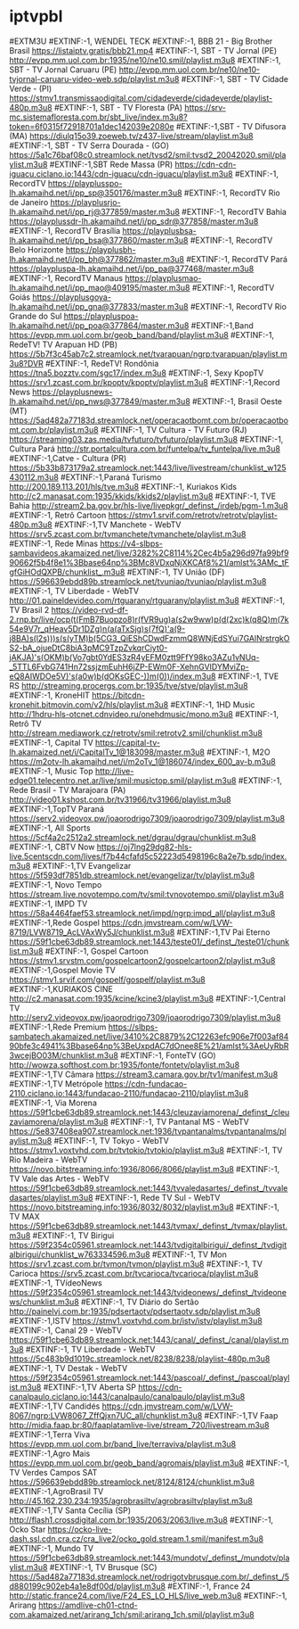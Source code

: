 # iptvpbl
#EXTM3U
#EXTINF:-1, WENDEL TECK
#EXTINF:-1, BBB 21 - Big Brother Brasil
https://listaiptv.gratis/bbb21.mp4
#EXTINF:-1, SBT - TV Jornal (PE)
http://evpp.mm.uol.com.br:1935/ne10/ne10.smil/playlist.m3u8
#EXTINF:-1, SBT - TV Jornal Caruaru (PE)
http://evpp.mm.uol.com.br/ne10/ne10-tvjornal-caruaru-video-web.sdp/playlist.m3u8
#EXTINF:-1, SBT - TV Cidade Verde - (PI)
https://stmv1.transmissaodigital.com/cidadeverde/cidadeverde/playlist-480p.m3u8
#EXTINF:-1, SBT - TV Floresta (PA)
https://srv-mc.sistemafloresta.com.br/sbt_live/index.m3u8?token=6f0315f72918701a1dec142039e2080e
#EXTINF:-1,SBT - TV Difusora (MA)
https://diulq15o39.zoeweb.tv/z437-live/stream/playlist.m3u8
#EXTINF:-1, SBT - TV Serra Dourada - (GO)
https://5a1c76baf08c0.streamlock.net/tvsd2/smil:tvsd2_20042020.smil/playlist.m3u8
#EXTINF:-1,SBT Rede Massa (PR)
https://cdn-cdn-iguacu.ciclano.io:1443/cdn-iguacu/cdn-iguacu/playlist.m3u8
#EXTINF:-1, RecordTV
https://playplusspo-lh.akamaihd.net/i/pp_sp@350176/master.m3u8
#EXTINF:-1, RecordTV Rio de Janeiro
https://playplusrjo-lh.akamaihd.net/i/pp_rj@377859/master.m3u8
#EXTINF:-1, RecordTV Bahia
https://playplussdr-lh.akamaihd.net/i/pp_sdr@377858/master.m3u8
#EXTINF:-1, RecordTV Brasília
https://playplusbsa-lh.akamaihd.net/i/pp_bsa@377860/master.m3u8
#EXTINF:-1, RecordTV Belo Horizonte
https://playplusbh-lh.akamaihd.net/i/pp_bh@377862/master.m3u8
#EXTINF:-1, RecordTV Pará
https://playpluspa-lh.akamaihd.net/i/pp_pa@377468/master.m3u8
#EXTINF:-1, RecordTV Manaus
https://playplusmao-lh.akamaihd.net/i/pp_mao@409195/master.m3u8
#EXTINF:-1, RecordTV Goiás
https://playplusgoya-lh.akamaihd.net/i/pp_gna@377833/master.m3u8
#EXTINF:-1, RecordTV Rio Grande do Sul
https://playpluspoa-lh.akamaihd.net/i/pp_poa@377864/master.m3u8
#EXTINF:-1,Band
https://evpp.mm.uol.com.br/geob_band/band/playlist.m3u8
#EXTINF:-1, RedeTV! TV Arapuan HD (PB)
https://5b7f3c45ab7c2.streamlock.net/tvarapuan/ngrp:tvarapuan/playlist.m3u8?DVR
#EXTINF:-1, RedeTV! Rondônia
https://tna5.bozztv.com/sgc17/index.m3u8
#EXTINF:-1, Sexy KpopTV
https://srv1.zcast.com.br/kpoptv/kpoptv/playlist.m3u8
#EXTINF:-1,Record News
https://playplusnews-lh.akamaihd.net/i/pp_nws@377849/master.m3u8
#EXTINF:-1, Brasil Oeste (MT)
https://5ad482a77183d.streamlock.net/operacaotbomt.com.br/operacaotbomt.com.br/playlist.m3u8
#EXTINF:-1, TV Cultura - TV Futuro (RJ)
https://streaming03.zas.media/tvfuturo/tvfuturo/playlist.m3u8
#EXTINF:-1, Cultura Pará
http://str.portalcultura.com.br/funtelpa/tv_funtelpa/live.m3u8
#EXTINF:-1,Catve - Cultura (PR)
https://5b33b873179a2.streamlock.net:1443/live/livestream/chunklist_w125430112.m3u8
#EXTINF:-1,Paraná Turismo
http://200.189.113.201/hls/tve.m3u8
#EXTINF:-1, Kuriakos Kids
http://c2.manasat.com:1935/kkids/kkids2/playlist.m3u8
#EXTINF:-1, TVE Bahia
http://stream2.ba.gov.br/hls-live/livepkgr/_definst_/irdeb/pgm-1.m3u8
#EXTINF:-1, Retrô Cartoon
https://stmv1.srvif.com/retrotv/retrotv/playlist-480p.m3u8
#EXTINF:-1,TV Manchete - WebTV
https://srv5.zcast.com.br/tvmanchete/tvmanchete/playlist.m3u8
#EXTINF:-1, Rede Minas
https://v4-slbps-sambavideos.akamaized.net/live/3282%2C8114%2Cec4b5a296d97fa99bf990662f5b4f8e1%3Bbase64np%3BMc8VDxqNjXKCAf8%21/amlst%3AMc_tFgfGiHOdQXPB/chunklist_.m3u8
#EXTINF:-1, TV União (DF)
https://596639ebdd89b.streamlock.net/tvuniao/tvuniao/playlist.m3u8
#EXTINF:-1, TV Liberdade - WebTV
http://01.paineldevideo.com/rtguarany/rtguarany/playlist.m3u8
#EXTINF:-1, TV Brasil 2
https://video-rvd-df-2.rnp.br/live/ocp(t(FmB7Buopzo8)r(fVR9ug)a(s2w9ww)p(d(2xc)k(q8Q)m(7k54e9V7r_qHeav5Dr1DZg)n(a(aTxSjg)s(7fQ)'a(9-j8BA)s(l2s)))s(s(yTM)b(5CG3_QiEShCDwdFzmmQ8WNjEdSYui7GAlNrstrgkOS2-bA_ojueDtC8biA3pMC9TzpZvkqrCiyt0-jAKJA)'s(OKM)b(Vo7gbt0YdES3zR4yEFM0ztt9FfY98ko3AZu1vNUq-_5TTL6FvbG741Hn72ssjzmEuhH6jZP-EWm0F-XehnGVIDYMviZp-eQ8AIWDOe5V)'s(a0w)b(dOKsGEC-))m(0))/index.m3u8
#EXTINF:-1, TVE RS
http://streaming.procergs.com.br:1935/tve/stve/playlist.m3u8
#EXTINF:-1, KroneHIT
https://bitcdn-kronehit.bitmovin.com/v2/hls/playlist.m3u8
#EXTINF:-1, 1HD Music
http://1hdru-hls-otcnet.cdnvideo.ru/onehdmusic/mono.m3u8
#EXTINF:-1, Retrô TV
http://stream.mediawork.cz/retrotv/smil:retrotv2.smil/chunklist.m3u8
#EXTINF:-1, Capital TV
https://capital-tv-lh.akamaized.net/i/CapitalTv_1@183098/master.m3u8
#EXTINF:-1, M2O
https://m2otv-lh.akamaihd.net/i/m2oTv_1@186074/index_600_av-b.m3u8
#EXTINF:-1, Music Top
http://live-edge01.telecentro.net.ar/live/smil:musictop.smil/playlist.m3u8
#EXTINF:-1, Rede Brasil - TV Marajoara (PA)
http://video01.kshost.com.br/tv31966/tv31966/playlist.m3u8
#EXTINF:-1,TopTV Paraná
https://serv2.videovox.pw/joaorodrigo7309/joaorodrigo7309/playlist.m3u8
#EXTINF:-1, All Sports
https://5cf4a2c2512a2.streamlock.net/dgrau/dgrau/chunklist.m3u8
#EXTINF:-1, CBTV Now
https://oj7lng29dg82-hls-live.5centscdn.com/lives/f7b44cfafd5c52223d5498196c8a2e7b.sdp/index.m3u8
#EXTINF:-1,TV Evangelizar
https://5f593df7851db.streamlock.net/evangelizar/tv/playlist.m3u8
#EXTINF:-1, Novo Tempo
https://stream.live.novotempo.com/tv/smil:tvnovotempo.smil/playlist.m3u8
#EXTINF:-1, IMPD TV
https://58a4464faef53.streamlock.net/impd/ngrp:impd_all/playlist.m3u8
#EXTINF:-1,Rede Gospel
https://cdn.jmvstream.com/w/LVW-8719/LVW8719_AcLVAxWy5J/chunklist.m3u8
#EXTINF:-1,TV Pai Eterno
https://59f1cbe63db89.streamlock.net:1443/teste01/_definst_/teste01/chunklist.m3u8
#EXTINF:-1, Gospel Cartoon
https://stmv1.srvstm.com/gospelcartoon2/gospelcartoon2/playlist.m3u8
#EXTINF:-1,Gospel Movie TV
https://stmv1.srvif.com/gospelf/gospelf/playlist.m3u8
#EXTINF:-1,KURIAKOS CINE
http://c2.manasat.com:1935/kcine/kcine3/playlist.m3u8
#EXTINF:-1,Central TV
http://serv2.videovox.pw/joaorodrigo7309/joaorodrigo7309/playlist.m3u8
#EXTINF:-1,Rede Premium
https://slbps-sambatech.akamaized.net/live/3410%2C8879%2C12263efc906e7f003af8490bfe3c4941%3Bbase64np%3BeUxpdAC7dOnee8E%21/amlst%3AeUyRbR3wcejBO03M/chunklist.m3u8
#EXTINF:-1, FonteTV (GO)
http://wowza.softhost.com.br:1935/fonte/fontetv/playlist.m3u8
#EXTINF:-1,TV Câmara
https://stream3.camara.gov.br/tv1/manifest.m3u8
#EXTINF:-1,TV Metrópole
https://cdn-fundacao-2110.ciclano.io:1443/fundacao-2110/fundacao-2110/playlist.m3u8
#EXTINF:-1, Via Morena
https://59f1cbe63db89.streamlock.net:1443/cleuzaviamorena/_definst_/cleuzaviamorena/playlist.m3u8
#EXTINF:-1, TV Pantanal MS - WebTV
https://5e837408ea907.streamlock.net:1936/tvpantanalms/tvpantanalms/playlist.m3u8
#EXTINF:-1, TV Tokyo - WebTV
https://stmv1.voxtvhd.com.br/tvtokio/tvtokio/playlist.m3u8
#EXTINF:-1, TV Rio Madeira - WebTV
https://novo.bitstreaming.info:1936/8066/8066/playlist.m3u8
#EXTINF:-1, TV Vale das Artes - WebTV
https://59f1cbe63db89.streamlock.net:1443/tvvaledasartes/_definst_/tvvaledasartes/playlist.m3u8
#EXTINF:-1, Rede TV Sul - WebTV
https://novo.bitstreaming.info:1936/8032/8032/playlist.m3u8
#EXTINF:-1, TV MAX
https://59f1cbe63db89.streamlock.net:1443/tvmax/_definst_/tvmax/playlist.m3u8
#EXTINF:-1, TV Birigui
https://59f2354c05961.streamlock.net:1443/tvdigitalbirigui/_definst_/tvdigitalbirigui/chunklist_w763334596.m3u8
#EXTINF:-1, TV Mon
https://srv1.zcast.com.br/tvmon/tvmon/playlist.m3u8
#EXTINF:-1, TV Carioca
https://srv5.zcast.com.br/tvcarioca/tvcarioca/playlist.m3u8
#EXTINF:-1, TVídeoNews
https://59f2354c05961.streamlock.net:1443/tvideonews/_definst_/tvideonews/chunklist.m3u8
#EXTINF:-1, TV Diário do Sertão
http://painelvj.com.br:1935/pdsertaotv/pdsertaotv.sdp/playlist.m3u8
#EXTINF:-1,ISTV
https://stmv1.voxtvhd.com.br/istv/istv/playlist.m3u8
#EXTINF:-1, Canal 29 - WebTV
https://59f1cbe63db89.streamlock.net:1443/canal/_definst_/canal/playlist.m3u8
#EXTINF:-1, TV Liberdade - WebTV
https://5c483b9d1019c.streamlock.net/8238/8238/playlist-480p.m3u8
#EXTINF:-1, TV Destak - WebTV
https://59f2354c05961.streamlock.net:1443/pascoal/_definst_/pascoal/playlist.m3u8
#EXTINF:-1,TV Aberta SP
https://cdn-canalpaulo.ciclano.io:1443/canalpaulo/canalpaulo/playlist.m3u8
#EXTINF:-1,TV Candidés
https://cdn.jmvstream.com/w/LVW-8067/ngrp:LVW8067_ZffQjxn7UC_all/chunklist.m3u8
#EXTINF:-1,TV Faap
http://midia.faap.br:80/faaplatamlive-live/stream_720/livestream.m3u8
#EXTINF:-1,Terra Viva
https://evpp.mm.uol.com.br/band_live/terraviva/playlist.m3u8
#EXTINF:-1,Agro Mais
https://evpp.mm.uol.com.br/geob_band/agromais/playlist.m3u8
#EXTINF:-1, TV Verdes Campos SAT
https://596639ebdd89b.streamlock.net/8124/8124/chunklist.m3u8
#EXTINF:-1,AgroBrasil TV
http://45.162.230.234:1935/agrobrasiltv/agrobrasiltv/playlist.m3u8
#EXTINF:-1,TV Santa Cecília (SP)
http://flash1.crossdigital.com.br:1935/2063/2063/live.m3u8
#EXTINF:-1, Ocko Star
https://ocko-live-dash.ssl.cdn.cra.cz/cra_live2/ocko_gold.stream.1.smil/manifest.m3u8
#EXTINF:-1, Mundo TV
https://59f1cbe63db89.streamlock.net:1443/mundotv/_definst_/mundotv/playlist.m3u8
#EXTINF:-1, TV Brusque (SC)
https://5ad482a77183d.streamlock.net/rodrigotvbrusque.com.br/_definst_/5d880199c902eb4a1e8df00d/playlist.m3u8
#EXTINF:-1, France 24
http://static.france24.com/live/F24_ES_LO_HLS/live_web.m3u8
#EXTINF:-1, Arirang
https://amdlive-ch01-ctnd-com.akamaized.net/arirang_1ch/smil:arirang_1ch.smil/playlist.m3u8
